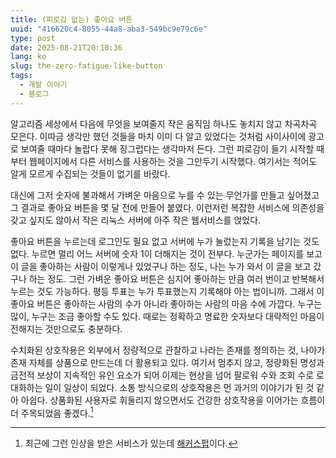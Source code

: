 ```yaml
---
title: (피로감 없는) 좋아요 버튼
uuid: "416620c4-8055-44a8-aba3-549bc9e79c6e"
type: post
date: 2025-08-21T20:10:36
lang: ko
slug: the-zero-fatigue-like-button
tags:
  - 개발 이야기
  - 블로그
---
```


알고리즘 세상에서 다음에 무엇을 보여줄지 작은 움직임 하나도 놓치지 않고
차곡차곡 모은다. 이따금 생각만 했던 것들을 마치 이미 다 알고 있었다는 것처럼
사이사이에 광고로 보여줄 때마다 놀랍다 못해 징그럽다는 생각마저 든다. 그런
피로감이 들기 시작할 때부터 웹페이지에서 다른 서비스를 사용하는 것을 그만두기
시작했다. 여기서는 적어도 알게 모르게 수집되는 것들이 없기를 바랐다.

대신에 그저 숫자에 불과해서 가벼운 마음으로 누를 수 있는 무언가를 만들고
싶어졌고 그 결과로 좋아요 버튼을 몇 달 전에 만들어 붙였다. 이런저런 복잡한
서비스에 의존성을 갖고 싶지도 않아서 작은 리눅스 서버에 아주 작은 웹서비스를
얹었다.

좋아요 버튼을 누르는데 로그인도 필요 없고 서버에 누가 눌렀는지 기록을 남기는
것도 없다. 누르면 멀리 어느 서버에 숫자 1이 더해지는 것이 전부다. 누군가는
페이지를 보고 이 글을 좋아하는 사람이 이렇게나 있었구나 하는 정도, 나는 누가
와서 이 글을 보고 갔구나 하는 정도. 그런 가벼운 좋아요 버튼은 심지어 좋아하는
만큼 여러 번이고 반복해서 누르는 것도 가능하다. 평등 투표는 누가 투표했는지
기록해야 아는 법이니까. 그래서 이 좋아요 버튼은 좋아하는 사람의 수가 아니라
좋아하는 사람의 마음 수에 가깝다. 누구는 많이, 누구는 조금 좋아할 수도 있다.
때로는 정확하고 명료한 숫자보다 대략적인 마음이 전해지는 것만으로도 충분하다.

수치화된 상호작용은 외부에서 정량적으로 관찰하고 나라는 존재를 정의하는 것,
나아가 존재 자체를 상품으로 만드는데 더 활용되고 있다. 여기서 멈추지 않고,
정량화된 명성과 금전적 보상이 지속적인 유인 요소가 되어 이제는 현상을 넘어
팔로워 수와 조회 수로 로 대화하는 일이 일상이 되었다. 소통 방식으로의
상호작용은 먼 과거의 이야기가 된 것 같아 아쉽다. 상품화된 사용자로 휘둘리지
않으면서도 건강한 상호작용을 이어가는 흐름이 더 주목되었음 좋겠다.[^1]

[^1]: 최근에 그런 인상을 받은 서비스가 있는데
    [해커스펍](https://hackers.pub)이다.

